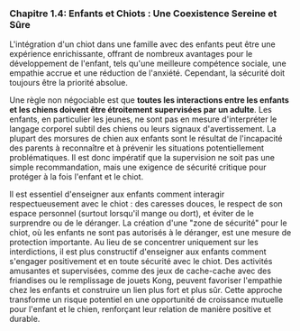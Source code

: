 ### **Chapitre 1.4: Enfants et Chiots : Une Coexistence Sereine et Sûre**

L'intégration d'un chiot dans une famille avec des enfants peut être une expérience enrichissante, offrant de nombreux avantages pour le développement de l'enfant, tels qu'une meilleure compétence sociale, une empathie accrue et une réduction de l'anxiété. Cependant, la sécurité doit toujours être la priorité absolue.

Une règle non négociable est que **toutes les interactions entre les enfants et les chiens doivent être étroitement supervisées par un adulte**. Les enfants, en particulier les jeunes, ne sont pas en mesure d'interpréter le langage corporel subtil des chiens ou leurs signaux d'avertissement. La plupart des morsures de chien aux enfants sont le résultat de l'incapacité des parents à reconnaître et à prévenir les situations potentiellement problématiques. Il est donc impératif que la supervision ne soit pas une simple recommandation, mais une exigence de sécurité critique pour protéger à la fois l'enfant et le chiot.

Il est essentiel d'enseigner aux enfants comment interagir respectueusement avec le chiot : des caresses douces, le respect de son espace personnel (surtout lorsqu'il mange ou dort), et éviter de le surprendre ou de le déranger. La création d'une "zone de sécurité" pour le chiot, où les enfants ne sont pas autorisés à le déranger, est une mesure de protection importante. Au lieu de se concentrer uniquement sur les interdictions, il est plus constructif d'enseigner aux enfants comment s'engager positivement et en toute sécurité avec le chiot. Des activités amusantes et supervisées, comme des jeux de cache-cache avec des friandises ou le remplissage de jouets Kong, peuvent favoriser l'empathie chez les enfants et construire un lien plus fort et plus sûr. Cette approche transforme un risque potentiel en une opportunité de croissance mutuelle pour l'enfant et le chien, renforçant leur relation de manière positive et durable. 